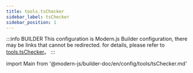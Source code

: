```yaml
---
title: tools.tsChecker
sidebar_label: tsChecker
sidebar_position: 1
---
```


:::info BUILDER
This configuration is Modern.js Builder configuration, there may be links that cannot be redirected. for details, please refer to [tools.tsChecker](https://modernjs.dev/builder/zh/api/config-tools.html#tools-tschecker)。
:::

import Main from '@modern-js/builder-doc/en/config/tools/tsChecker.md'

<Main />
